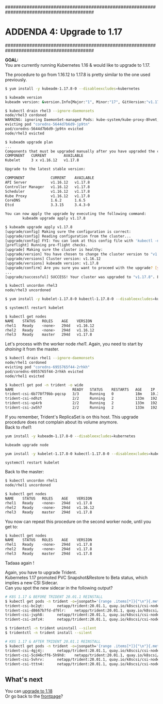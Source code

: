 #########################################################################################
# ADDENDA 4: Upgrade to 1.17
#########################################################################################

**GOAL:**  
You are currently running Kubernetes 1.16 & would like to upgrade to 1.17.  

The procedure to go from 1.16.12 to 1.17.8 is pretty similar to the one used previously.  

```bash
$ yum install -y kubeadm-1.17.8-0 --disableexcludes=kubernetes

$ kubeadm version
kubeadm version: &version.Info{Major:"1", Minor:"17", GitVersion:"v1.17.8", GitCommit:"35dc4cdc26cfcb6614059c4c6e836e5f0dc61dee", GitTreeState:"clean", BuildDate:"2020-06-26T03:41:15Z", GoVersion:"go1.13.9", Compiler:"gc", Platform:"linux/amd64"}

$ kubectl drain rhel3 --ignore-daemonsets
node/rhel3 cordoned
WARNING: ignoring DaemonSet-managed Pods: kube-system/kube-proxy-8hvmt, kube-system/weave-net-fgpl7, trident/trident-csi-ndhzt
evicting pod "coredns-5644d7b6d9-jp9tn"
pod/coredns-5644d7b6d9-jp9tn evicted
node/rhel3 evicted

$ kubeadm upgrade plan
...
Components that must be upgraded manually after you have upgraded the control plane with 'kubeadm upgrade apply':
COMPONENT   CURRENT        AVAILABLE
Kubelet     3 x v1.16.12   v1.17.8

Upgrade to the latest stable version:

COMPONENT            CURRENT    AVAILABLE
API Server           v1.16.12   v1.17.8
Controller Manager   v1.16.12   v1.17.8
Scheduler            v1.16.12   v1.17.8
Kube Proxy           v1.16.12   v1.17.8
CoreDNS              1.6.2      1.6.5
Etcd                 3.3.15     3.4.3-0

You can now apply the upgrade by executing the following command:
        kubeadm upgrade apply v1.17.8

$ kubeadm upgrade apply v1.17.8
[upgrade/config] Making sure the configuration is correct:
[upgrade/config] Reading configuration from the cluster...
[upgrade/config] FYI: You can look at this config file with 'kubectl -n kube-system get cm kubeadm-config -oyaml'
[preflight] Running pre-flight checks.
[upgrade] Making sure the cluster is healthy:
[upgrade/version] You have chosen to change the cluster version to "v1.17.8"
[upgrade/versions] Cluster version: v1.16.12
[upgrade/versions] kubeadm version: v1.17.8
[upgrade/confirm] Are you sure you want to proceed with the upgrade? [y/N]: y
...
[upgrade/successful] SUCCESS! Your cluster was upgraded to "v1.17.8". Enjoy!

$ kubectl uncordon rhel3
node/rhel3 uncordoned

$ yum install -y kubelet-1.17.8-0 kubectl-1.17.8-0 --disableexcludes=kubernetes

$ systemctl restart kubelet

$ kubectl get nodes
NAME    STATUS   ROLES    AGE    VERSION
rhel1   Ready    <none>   294d   v1.16.12
rhel2   Ready    <none>   294d   v1.16.12
rhel3   Ready    master   294d   v1.17.8
```

Let's process with the worker node _rhel1_. Again, you need to start by _draining_ it from the master.

```bash
$ kubectl drain rhel1 --ignore-daemonsets
node/rhel1 cordoned
evicting pod "coredns-6955765f44-2rhkh"
pod/coredns-6955765f44-2rhkh evicted
node/rhel1 evicted

$ kubectl get pod -n trident -o wide
NAME                           READY   STATUS    RESTARTS   AGE    IP             NODE    NOMINATED NODE   READINESS GATES
trident-csi-6b778f79bb-pqcsp   3/3     Running   0          18m    10.36.0.1      rhel1   <none>           <none>
trident-csi-ndhzt              2/2     Running   2          133m   192.168.0.63   rhel3   <none>           <none>
trident-csi-vp4rb              2/2     Running   2          133m   192.168.0.62   rhel2   <none>           <none>
trident-csi-zw5h7              2/2     Running   2          133m   192.168.0.61   rhel1   <none>           <none>
```

If you remember, Trident's ReplicaSet is on this host. This upgrade procedure does not complain about its volume anymore.  
Back to _rhel1_:

```bash
yum install -y kubeadm-1.17.8-0 --disableexcludes=kubernetes

kubeadm upgrade node

yum install -y kubelet-1.17.8-0 kubectl-1.17.8-0 --disableexcludes=kubernetes

systemctl restart kubelet
```

Back to the master:  

```bash
$ kubectl uncordon rhel1
node/rhel1 uncordoned

$ kubectl get nodes
NAME    STATUS   ROLES    AGE    VERSION
rhel1   Ready    <none>   294d   v1.17.8
rhel2   Ready    <none>   294d   v1.16.12
rhel3   Ready    master   294d   v1.17.8
```

You now can repeat this procedure on the second worker node, until you get to:

```bash
$ kubectl get nodes
NAME    STATUS   ROLES    AGE    VERSION
rhel1   Ready    <none>   294d   v1.17.8
rhel2   Ready    <none>   294d   v1.17.8
rhel3   Ready    master   294d   v1.17.8
```

Tadaaa again !

Again, you have to upgrade Trident.  
Kubernetes 1.17 promoted PVC Snapshot&Restore to Beta status, which implies a new CSI Sidecar.  
Can you spot the new sidecar in the following output?

```bash
# K8S 1.17 & BEFORE TRIDENT 20.01.1 REINSTALL
$ kubectl get pods -n trident -o=jsonpath='{range .items[*]}{"\n"}{.metadata.name}{":\t"}{range .spec.containers[*]}{.image}{", "}{end}{end}' |sort
trident-csi-bc2qt:      netapp/trident:20.01.1, quay.io/k8scsi/csi-node-driver-registrar:v1.2.0,
trident-csi-d8667b7fd-df9lr:    netapp/trident:20.01.1, quay.io/k8scsi/csi-provisioner:v1.5.0, quay.io/k8scsi/csi-attacher:v2.1.0, quay.io/k8scsi/csi-resizer:v0.4.0,
trident-csi-jvph8:      netapp/trident:20.01.1, quay.io/k8scsi/csi-node-driver-registrar:v1.2.0,
trident-csi-zmfz4:      netapp/trident:20.01.1, quay.io/k8scsi/csi-node-driver-registrar:v1.2.0,

$ tridentctl -n trident uninstall --silent
$ tridentctl -n trident install --silent

# K8S 1.17 & AFTER TRIDENT 20.01.1 REINSTALL
$ kubectl get pods -n trident -o=jsonpath='{range .items[*]}{"\n"}{.metadata.name}{":\t"}{range .spec.containers[*]}{.image}{", "}{end}{end}' |sort
trident-csi-4gj4j:      netapp/trident:20.01.1, quay.io/k8scsi/csi-node-driver-registrar:v1.2.0,
trident-csi-5cd46cff6-5h9h8:    netapp/trident:20.01.1, quay.io/k8scsi/csi-provisioner:v1.5.0, quay.io/k8scsi/csi-attacher:v2.1.0, quay.io/k8scsi/csi-resizer:v0.4.0, quay.io/k8scsi/csi-snapshotter:v2.0.1,
trident-csi-5vhrv:      netapp/trident:20.01.1, quay.io/k8scsi/csi-node-driver-registrar:v1.2.0,
trident-csi-tttn4:      netapp/trident:20.01.1, quay.io/k8scsi/csi-node-driver-registrar:v1.2.0,
```

## What's next

You can [upgrade to 1.18](../upgrade_to_1.18)  
Or go back to the [frontpage](https://github.com/YvosOnTheHub/LabNetApp)?